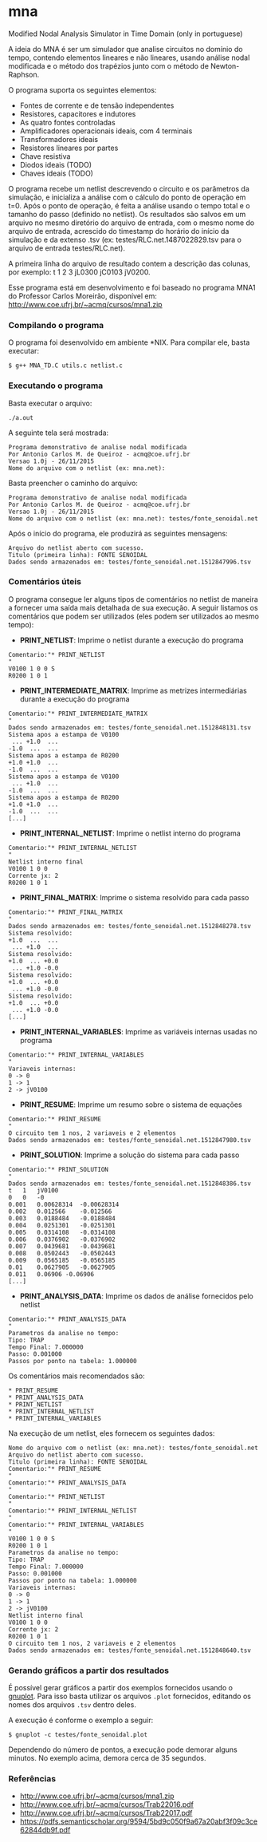 # mna
Modified Nodal Analysis Simulator in Time Domain (only in portuguese)

A ideia do MNA é ser um simulador que analise circuitos no domínio do tempo, contendo elementos lineares e não lineares, 
usando análise nodal modificada e o método dos trapézios junto com o método de Newton-Raphson.

O programa suporta os seguintes elementos:
- Fontes de corrente e de tensão independentes
- Resistores, capacitores e indutores
- As quatro fontes controladas
- Amplificadores operacionais ideais, com 4 terminais
- Transformadores ideais
- Resistores lineares por partes
- Chave resistiva
- Diodos ideais (TODO)
- Chaves ideais (TODO)

O programa recebe um netlist descrevendo o circuito e os parâmetros da simulação, e inicializa a análise com o cálculo do ponto de operação em t=0.
Após o ponto de operação, é feita a análise usando o tempo total e o tamanho do passo (definido no netlist).
Os resultados são salvos em um arquivo no mesmo diretório do arquivo de entrada, com o mesmo nome do arquivo de entrada, acrescido do timestamp do horário do início da simulação e da extenso .tsv (ex: testes/RLC.net.1487022829.tsv para o arquivo de entrada testes/RLC.net).

A primeira linha do arquivo de resultado contem a descrição das colunas, por exemplo: t	1	2	3	jL0300	jC0103	jV0200.

Esse programa está em desenvolvimento e foi baseado no programa MNA1 do Professor Carlos Moreirão, disponível em: http://www.coe.ufrj.br/~acmq/cursos/mna1.zip

### Compilando o programa

O programa foi desenvolvido em ambiente *NIX. Para compilar ele, basta executar:

    $ g++ MNA_TD.C utils.c netlist.c 

### Executando o programa

Basta executar o arquivo:

    ./a.out

A seguinte tela será mostrada:

```
Programa demonstrativo de analise nodal modificada
Por Antonio Carlos M. de Queiroz - acmq@coe.ufrj.br
Versao 1.0j - 26/11/2015
Nome do arquivo com o netlist (ex: mna.net): 
```

Basta preencher o caminho do arquivo:

```
Programa demonstrativo de analise nodal modificada
Por Antonio Carlos M. de Queiroz - acmq@coe.ufrj.br
Versao 1.0j - 26/11/2015
Nome do arquivo com o netlist (ex: mna.net): testes/fonte_senoidal.net
```

Após o início do programa, ele produzirá as seguintes mensagens:

```
Arquivo do netlist aberto com sucesso.
Titulo (primeira linha): FONTE SENOIDAL
Dados sendo armazenados em: testes/fonte_senoidal.net.1512847996.tsv
```

### Comentários úteis

O programa consegue ler alguns tipos de comentários no netlist de maneira a fornecer uma saída mais detalhada de sua execução. A seguir listamos os comentários que podem ser utilizados (eles podem ser utilizados ao mesmo tempo):

- **PRINT_NETLIST**: Imprime o netlist durante a execução do programa

```
Comentario:"* PRINT_NETLIST
"
V0100 1 0 0 S
R0200 1 0 1
```

- **PRINT_INTERMEDIATE_MATRIX**: Imprime as metrizes intermediárias durante a execução do programa

```
Comentario:"* PRINT_INTERMEDIATE_MATRIX
"
Dados sendo armazenados em: testes/fonte_senoidal.net.1512848131.tsv
Sistema apos a estampa de V0100
 ... +1.0  ... 
-1.0  ...  ... 
Sistema apos a estampa de R0200
+1.0 +1.0  ... 
-1.0  ...  ... 
Sistema apos a estampa de V0100
 ... +1.0  ... 
-1.0  ...  ... 
Sistema apos a estampa de R0200
+1.0 +1.0  ... 
-1.0  ...  ...
[...]
```
- **PRINT_INTERNAL_NETLIST**: Imprime o netlist interno do programa

```
Comentario:"* PRINT_INTERNAL_NETLIST 
"
Netlist interno final
V0100 1 0 0
Corrente jx: 2
R0200 1 0 1
```

- **PRINT_FINAL_MATRIX**: Imprime o sistema resolvido para cada passo

```
Comentario:"* PRINT_FINAL_MATRIX 
"
Dados sendo armazenados em: testes/fonte_senoidal.net.1512848278.tsv
Sistema resolvido:
+1.0  ...  ... 
 ... +1.0  ... 
Sistema resolvido:
+1.0  ... +0.0 
 ... +1.0 -0.0 
Sistema resolvido:
+1.0  ... +0.0 
 ... +1.0 -0.0 
Sistema resolvido:
+1.0  ... +0.0 
 ... +1.0 -0.0 
[...]
```
- **PRINT_INTERNAL_VARIABLES**: Imprime as variáveis internas usadas no programa

```
Comentario:"* PRINT_INTERNAL_VARIABLES 
"
Variaveis internas: 
0 -> 0
1 -> 1
2 -> jV0100
```

- **PRINT_RESUME**: Imprime um resumo sobre o sistema de equações

```
Comentario:"* PRINT_RESUME
"
O circuito tem 1 nos, 2 variaveis e 2 elementos
Dados sendo armazenados em: testes/fonte_senoidal.net.1512847980.tsv
```
- **PRINT_SOLUTION**: Imprime a solução do sistema para cada passo

```
Comentario:"* PRINT_SOLUTION 
"
Dados sendo armazenados em: testes/fonte_senoidal.net.1512848386.tsv
t	1	jV0100	
0	0	-0	
0.001	0.00628314	-0.00628314	
0.002	0.012566	-0.012566	
0.003	0.0188484	-0.0188484	
0.004	0.0251301	-0.0251301	
0.005	0.0314108	-0.0314108	
0.006	0.0376902	-0.0376902	
0.007	0.0439681	-0.0439681	
0.008	0.0502443	-0.0502443	
0.009	0.0565185	-0.0565185	
0.01	0.0627905	-0.0627905	
0.011	0.06906	-0.06906
[...]
```
- **PRINT_ANALYSIS_DATA**: Imprime os dados de análise fornecidos pelo netlist

```
Comentario:"* PRINT_ANALYSIS_DATA 
"
Parametros da analise no tempo: 
Tipo: TRAP
Tempo Final: 7.000000
Passo: 0.001000
Passos por ponto na tabela: 1.000000
```

Os comentários mais recomendados são:
```
* PRINT_RESUME
* PRINT_ANALYSIS_DATA
* PRINT_NETLIST
* PRINT_INTERNAL_NETLIST
* PRINT_INTERNAL_VARIABLES
```

Na execução de um netlist, eles fornecem os seguintes dados:

```
Nome do arquivo com o netlist (ex: mna.net): testes/fonte_senoidal.net
Arquivo do netlist aberto com sucesso.
Titulo (primeira linha): FONTE SENOIDAL
Comentario:"* PRINT_RESUME
"
Comentario:"* PRINT_ANALYSIS_DATA
"
Comentario:"* PRINT_NETLIST
"
Comentario:"* PRINT_INTERNAL_NETLIST
"
Comentario:"* PRINT_INTERNAL_VARIABLES
"
V0100 1 0 0 S
R0200 1 0 1
Parametros da analise no tempo: 
Tipo: TRAP
Tempo Final: 7.000000
Passo: 0.001000
Passos por ponto na tabela: 1.000000
Variaveis internas: 
0 -> 0
1 -> 1
2 -> jV0100
Netlist interno final
V0100 1 0 0
Corrente jx: 2
R0200 1 0 1
O circuito tem 1 nos, 2 variaveis e 2 elementos
Dados sendo armazenados em: testes/fonte_senoidal.net.1512848640.tsv
```

### Gerando gráficos a partir dos resultados

É possível gerar gráficos a partir dos exemplos fornecidos usando o [gnuplot](). Para isso basta utilizar os arquivos `.plot` fornecidos, editando os nomes dos arquivos `.tsv` dentro deles.

A execução é conforme o exemplo a seguir:

```
$ gnuplot -c testes/fonte_senoidal.plot
```

Dependendo do número de pontos, a execução pode demorar alguns minutos. No exemplo acima, demora cerca de 35 segundos.

### Referências
- http://www.coe.ufrj.br/~acmq/cursos/mna1.zip
- http://www.coe.ufrj.br/~acmq/cursos/Trab22016.pdf
- http://www.coe.ufrj.br/~acmq/cursos/Trab22017.pdf
- https://pdfs.semanticscholar.org/9594/5bd9c050f9a67a20abf3f09c3ce62844db9f.pdf
